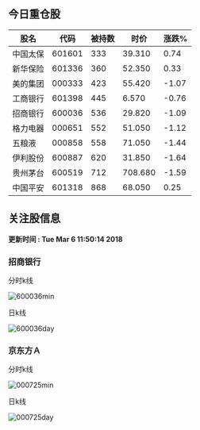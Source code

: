 
## 今日重仓股 

|股名|代码|被持数|时价|涨跌%|
|---|---|---|---|---|
|中国太保|601601|333|39.310|0.74|
|新华保险|601336|360|52.350|0.33|
|美的集团|000333|423|55.420|-1.07|
|工商银行|601398|445|6.570|-0.76|
|招商银行|600036|536|29.820|-1.09|
|格力电器|000651|552|51.050|-1.12|
|五粮液|000858|558|71.050|-1.44|
|伊利股份|600887|620|31.850|-1.64|
|贵州茅台|600519|712|708.680|-1.59|
|中国平安|601318|868|68.050|0.25|

## 关注股信息
**更新时间 : Tue Mar  6 11:50:14 2018**
### 招商银行 
分时k线

![600036min](http://image.sinajs.cn/newchart/min/n/sh600036.gif)

日k线

![600036day](http://image.sinajs.cn/newchart/daily/n/sh600036.gif)

### 京东方Ａ 
分时k线

![000725min](http://image.sinajs.cn/newchart/min/n/sz000725.gif)

日k线

![000725day](http://image.sinajs.cn/newchart/daily/n/sz000725.gif)

